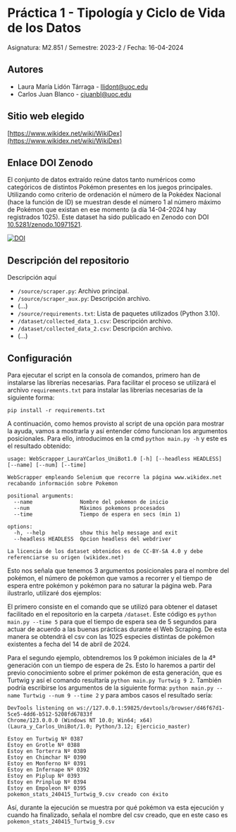 # Práctica 1 - Tipología y Ciclo de Vida de los Datos

Asignatura: M2.851 / Semestre: 2023-2 / Fecha: 16-04-2024

## Autores
  * Laura María Lidón Tárraga - [llidont@uoc.edu](llidont@uoc.edu)
  * Carlos Juan Blanco - [cjuanbl@uoc.edu](cjuanbl@uoc.edu)

## Sitio web elegido
[https://www.wikidex.net/wiki/WikiDex](https://www.wikidex.net/wiki/WikiDex)

## Enlace DOI Zenodo
El conjunto de datos extraído reúne datos tanto numéricos como categóricos de distintos Pokémon presentes en los juegos principales. Utilizando como criterio de ordenación el número de la Pokédex Nacional (hace la función de ID) se muestran desde el número 1 al número máximo de Pokémon que existan en ese momento (a día 14-04-2024 hay registrados 1025). Este dataset ha sido publicado en Zenodo con DOI [10.5281/zenodo.10971521](https://doi.org/10.5281/zenodo.10971521).

[![DOI](https://zenodo.org/badge/DOI/10.5281/zenodo.10971521.svg)](https://doi.org/10.5281/zenodo.10971521)

## Descripción del repositorio
Descripción aquí

  * `/source/scraper.py`: Archivo principal.
  * `/source/scraper_aux.py`: Descripción archivo.
  * (...)
  * `/source/requirements.txt`: Lista de paquetes utilizados (Python 3.10).
  * `/dataset/collected_data_1.csv`: Descripción archivo.
  * `/dataset/collected_data_2.csv`: Descripción archivo.
  * (...)

## Configuración
Para ejecutar el script en la consola de comandos, primero han de instalarse las librerías necesarias. Para facilitar el proceso se utilizará el archivo `requirements.txt` para instalar las librerías necesarias de la siguiente forma:

```
pip install -r requirements.txt
```

A continuación, como hemos provisto al script de una opción para mostrar la ayuda, vamos a mostrarla y así entender cómo funcionan los argumentos posicionales. Para ello, introducimos en la cmd `python main.py -h` y este es el resultado obtenido:

```
usage: WebScrapper_LauraYCarlos_UniBot1.0 [-h] [--headless HEADLESS] [--name] [--num] [--time]

WebScrapper empleando Selenium que recorre la página www.wikidex.net recabando información sobre Pokemon

positional arguments:
  --name               Nombre del pokemon de inicio
  --num                Máximos pokemons procesados
  --time               Tiempo de espera en secs (min 1)

options:
  -h, --help           show this help message and exit
  --headless HEADLESS  Opcion headless del webdriver

La licencia de los dataset obtenidos es de CC-BY-SA 4.0 y debe referenciarse su origen (wikidex.net)
```

Esto nos señala que tenemos 3 argumentos posicionales para el nombre del pokémon, el número de pokémon que vamos a recorrer y el tiempo de espera entre pokémon y pokémon para no saturar la página web. Para ilustrarlo, utilizaré dos ejemplos:

El primero consiste en el comando que se utilizó para obtener el dataset facilitado en el repositorio en la carpeta `/dataset`. Este código es `python main.py --time 5` para que el tiempo de espera sea de 5 segundos para actuar de acuerdo a las buenas prácticas durante el Web Scraping. De esta manera se obtendrá el csv con las 1025 especies distintas de pokémon existentes a fecha del 14 de abril de 2024.

Para el segundo ejemplo, obtendremos los 9 pokémon iniciales de la 4ª generación con un tiempo de espera de 2s. Esto lo haremos a partir del previo conocimiento sobre el primer pokémon de esta generación, que es Turtwig y así el comando resultaría `python main.py Turtwig 9 2`. También podría escribirse los argumentos de la siguiente forma: `python main.py --name Turtwig --num 9 --time 2` y para ambos casos el resultado sería:

```
DevTools listening on ws://127.0.0.1:59825/devtools/browser/d46f67d1-5ce5-4dd6-b512-5208fd67833f
Chrome/123.0.0.0 (Windows NT 10.0; Win64; x64) (Laura_y_Carlos_UniBot/1.0; Python/3.12; Ejercicio_master)

Estoy en Turtwig Nº 0387
Estoy en Grotle Nº 0388
Estoy en Torterra Nº 0389
Estoy en Chimchar Nº 0390
Estoy en Monferno Nº 0391
Estoy en Infernape Nº 0392
Estoy en Piplup Nº 0393
Estoy en Prinplup Nº 0394
Estoy en Empoleon Nº 0395
pokemon_stats_240415_Turtwig_9.csv creado con éxito
```

Así, durante la ejecución se muestra por qué pokémon va esta ejecución y cuando ha finalizado, señala el nombre del csv creado, que en este caso es `pokemon_stats_240415_Turtwig_9.csv`